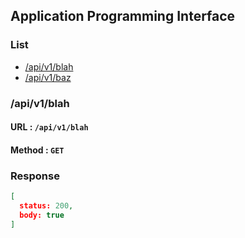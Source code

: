 ## Application Programming Interface

### List
* [/api/v1/blah](#blah)
* [/api/v1/baz](#baz)

### /api/v1/blah
#### URL : `/api/v1/blah`
#### Method : `GET`

### Response
```json
[
  status: 200,
  body: true
]
```
